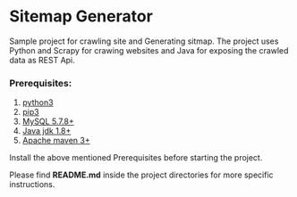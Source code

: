 # Sitemap Generator
Sample project for crawling site and Generating sitmap.
The project uses Python and Scrapy for crawing websites and Java for exposing the crawled data as REST Api.

### Prerequisites:
1. [python3](https://realpython.com/installing-python "Installing python3")
2. [pip3](https://pip.pypa.io/en/stable/installing/ "Installing pip3")
3. [MySQL 5.7.8+](https://dev.mysql.com/doc/mysql-installation-excerpt/5.7/en/ "Installing MySQL")
4. [Java jdk 1.8+](https://www.java.com/en/download/help/download_options.xml "Java installation")
5. [Apache maven 3+](https://maven.apache.org/install.html "Maven Installation")

Install the above mentioned Prerequisites before starting the project.

Please find **README.md** inside the project directories for more specific instructions.

